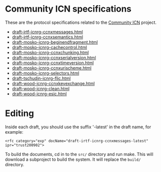# Community ICN specifications

These are the protocol specifications related to the [Community ICN](https://wiki.fd.io/view/Cicn) project.

- <a href="build/draft-irtf-icnrg-ccnxmessages.html">draft-irtf-icnrg-ccnxmessages.html</a>
- <a href="build/draft-irtf-icnrg-ccnxsemantics.html">draft-irtf-icnrg-ccnxsemantics.html</a>
- <a href="build/draft-mosko-icnrg-beginendfragment.html">draft-mosko-icnrg-beginendfragment.html</a>
- <a href="build/draft-mosko-icnrg-cachecontrol.html">draft-mosko-icnrg-cachecontrol.html</a>
- <a href="build/draft-mosko-icnrg-ccnxchunking.html">draft-mosko-icnrg-ccnxchunking.html</a>
- <a href="build/draft-mosko-icnrg-ccnxserialversion.html">draft-mosko-icnrg-ccnxserialversion.html</a>
- <a href="build/draft-mosko-icnrg-ccnxtimeversion.html">draft-mosko-icnrg-ccnxtimeversion.html</a>
- <a href="build/draft-mosko-icnrg-ccnxurischeme.html">draft-mosko-icnrg-ccnxurischeme.html</a>
- <a href="build/draft-mosko-icnrg-selectors.html">draft-mosko-icnrg-selectors.html</a>
- <a href="build/draft-tschudin-icnrg-flic.html">draft-tschudin-icnrg-flic.html</a>
- <a href="build/draft-wood-icnrg-ccnxkeyexchange.html">draft-wood-icnrg-ccnxkeyexchange.html</a>
- <a href="build/draft-wood-icnrg-clean.html">draft-wood-icnrg-clean.html</a>
- <a href="build/draft-wood-icnrg-esic.html">draft-wood-icnrg-esic.html</a>

# Editing

Inside each draft, you should use the suffix '-latest' in the draft name, for example:
```
<rfc category="exp" docName="draft-irtf-icnrg-ccnxmessages-latest" ipr="trust200902">
```

To build the documents, cd in to the `src/` directory and run make.  This will download a subproject
to build the system.  It will replace the `build/` directory.

